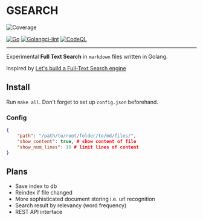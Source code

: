 # GSEARCH
![Coverage](https://img.shields.io/badge/Coverage-30.1%25-yellow)

[![Go](https://github.com/cvxtct/gsearch/actions/workflows/go.yml/badge.svg)](https://github.com/cvxtct/gsearch/actions/workflows/go.yml) [![Golangci-lint](https://github.com/cvxtct/gsearch/actions/workflows/main.yml/badge.svg)](https://github.com/cvxtct/gsearch/actions/workflows/main.yml) [![CodeQL](https://github.com/cvxtct/gsearch/actions/workflows/codeql.yml/badge.svg)](https://github.com/cvxtct/gsearch/actions/workflows/codeql.yml)

---

Experimental **Full Text Search** in `markdown` files written in Golang.

Inspired by [Let's build a Full-Text Search engine](https://artem.krylysov.com/blog/2020/07/28/lets-build-a-full-text-search-engine/)

## Install

Run `make all`. Don't forget to set up `config.json` beforehand.

### Config

```json
{
    "path": "/path/to/root/folder/to/md/files/",
    "show_content": true, # show content of file
    "show_num_lines": 10 # limit lines of content
}
```

## Plans

- Save index to db
- Reindex if file changed
- More sophisticated document storing i.e. url recognition 
- Search result by relevancy (word frequency)
- REST API interface
